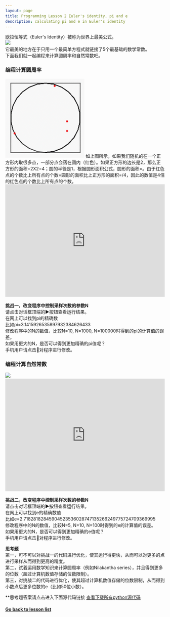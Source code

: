 ```yaml
---
layout: page
title: Programming Lesson 2 Euler's identity, pi and e
description: calculating pi and e in Euler's identity
---
```

欧拉恒等式（Euler's Identity）被称为世界上最美公式。  
<img src="https://camo.githubusercontent.com/8c5ef6305f4eae9b5385c99daae0e8f894d72936/68747470733a2f2f6c617465782e636f6465636f67732e636f6d2f7376672e6c617465783f5c4c617267652673706163653b655e7b695c70697d2b313d30">  
它最美的地方在于只用一个最简单方程式就链接了5个最基础的数学常数。  
下面我们就一起编程来计算圆周率和自然常数吧。

### 编程计算圆周率
<img src="https://github.com/zhazhijibaba/zhazhijibaba_programming_lessons/blob/master/programming_lesson2/mc_pi.gif?raw=true" width="250">  
如上图所示，如果我们随机的在一个正方形内取很多点，一部分点会落在圆内（红色）。如果正方形的边长是2，那么正方形的面积=2X2=4；圆的半径是1，根据圆形面积公式，圆形的面积=。由于红色点的个数比上所有点的个数=圆形的面积比上正方形的面积=/4，因此的数值是4倍的红色点的个数比上所有点的个数。  
<iframe src="https://trinket.io/embed/python/be790901b9" width="100%" height="356" frameborder="0" marginwidth="0" marginheight="0" allowfullscreen></iframe>
  
**挑战一，改变程序中控制采样次数的参数N**  
请点击对话框顶端的:arrow_forward:按钮查看运行结果。  
在网上可以找到pi的精确数  
比如pi=3.1415926535897932384626433  
修改程序中的N的数值，比较N=10, N=1000, N=100000时得到的pi的计算值的误差。  
如果用更大的N，是否可以得到更加精确的pi值呢？  
手机用户请点击:pencil:对程序进行修改。  
      

### 编程计算自然常数
<img src="https://camo.githubusercontent.com/fb5a457c9ce4f4d2d92804c936b6cb4735a99029/68747470733a2f2f6c617465782e636f6465636f67732e636f6d2f7376672e6c617465783f5c4c617267652673706163653b653d5c667261637b317d7b30217d2b5c667261637b317d7b31217d2b5c667261637b317d7b32217d2b5c667261637b317d7b33217d2b5c667261637b317d7b34217d2b5c646f7473" width="250">   
  
<iframe src="https://trinket.io/embed/python/9d621cac46" width="100%" height="356" frameborder="0" marginwidth="0" marginheight="0" allowfullscreen></iframe>  
  
**挑战二，改变程序中控制采样次数的参数N**  
请点击对话框顶端的:arrow_forward:按钮查看运行结果。  
在网上可以找到e的精确数值  
比如e=2.71828182845904523536028747135266249775724709369995  
修改程序中的N的数值，比较N=5, N=10, N=100时得到的e的计算值的误差。  
如果用更大的N，是否可以得到更加精确的e值呢？  
手机用户请点击:pencil:对程序进行修改。  

**思考题**  
第一，可不可以对挑战一的代码进行优化，使其运行得更快，从而可以对更多的点进行采样从而得到更高的精度。  
第二，试着运用数学知识来计算圆周率（例如Nilakantha series），并且得到更多的位数（超过计算机数值存储的位数限制）。  
第三，对挑战二的代码进行优化，使其超过计算机数值存储的位数限制，从而得到小数点后更多位数的e（比如50位小数）。

**思考题答案请点击进入下面源代码链接
[查看下载所有python源代码](https://github.com/zhazhijibaba/zhazhijibaba_programming_lessons/tree/master/programming_lesson2)

#### [Go back to lesson list](programming.html)
